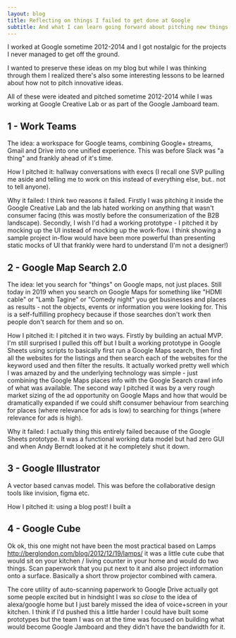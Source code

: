 ```yaml
---
layout: blog
title: Reflecting on things I failed to get done at Google
subtitle: And what I can learn going forward about pitching new things
---
```


I worked at Google sometime 2012-2014 and I got nostalgic for the projects I never managed to get off the ground.

I wanted to preserve these ideas on my blog but while I was thinking through them I realized there's also some interesting lessons to be learned about how not to pitch innovative ideas.

All of these were ideated and pitched sometime 2012-2014 while I was working at Google Creative Lab or as part of the Google Jamboard team.

## 1 - Work Teams

The idea: a workspace for Google teams, combining Google+ streams, Gmail and Drive into one unified experience. This was before Slack was "a thing" and frankly ahead of it's time.

How I pitched it: hallway conversations with execs (I recall one SVP pulling me aside and telling me to work on this instead of everything else, but.. not to tell anyone).

Why it failed: I think two reasons it failed. Firstly I was pitching it inside the Google Creative Lab and the lab hated working on anything that wasn't consumer facing (this was mostly before the consumerization of the B2B landscape). Secondly, I wish I'd had a working prototype - I pitched it by mocking up the UI instead of mocking up the work-flow. I think showing a sample project in-flow would have been more powerful than presenting static mocks of UI that frankly were hard to understand (I'm not a designer!)

## 2 - Google Map Search 2.0

The idea: let you search for "things" on Google maps, not just places. Still today in 2019 when you search on Google Maps for something like "HDMI cable" or "Lamb Tagine" or "Comedy night" you get businesses and places as results - not the objects, events or information you were looking for. This is a self-fulfilling prophecy because if those searches don't work then people don't search for them and so on.

How I pitched it: I pitched it in two ways. Firstly by building an actual MVP. I'm still surprised I pulled this off but I built a working prototype in Google Sheets using scripts to basically first run a Google Maps search, then find all the websites for the listings and then search each of the websites for the keyword used and then filter the results. It actually worked pretty well which I was amazed by and the underlying technology was simple - just combining the Google Maps places info with the Google Search crawl info of what was available. The second way I pitched it was by a very rough market sizing of the ad opportunity on Google Maps and how that would be dramatically expanded if we could shift consumer behaviour from searching for places (where relevance for ads is low) to searching for things (where relevance for ads is high).

Why it failed: I actually thing this entirely failed because of the Google Sheets prototype. It was a functional working data model but had zero GUI and when Andy Berndt looked at it he completely shut it down.

## 3 - Google Illustrator

A vector based canvas model. This was before the collaborative design tools like invision, figma etc.

How I pitched it: using a blog post! I built a 

## 4 - Google Cube

Ok ok, this one might not have been the most practical based on Lamps http://berglondon.com/blog/2012/12/19/lamps/ it was a little cute cube that would sit on your kitchen / living counter in your home and would do two things. Scan paperwork that you put next to it and also project information onto a surface. Basically a short throw projector combined with camera.

The core utility of auto-scanning paperwork to Google Drive actually got some people excited but in hindsight I was *so close* to the idea of alexa/google home but I just barely missed the idea of voice+screen in your kitchen. I think if I'd pushed this a little harder I could have built some prototypes but the team I was on at the time was focused on building what would become Google Jamboard and they didn't have the bandwidth for it.